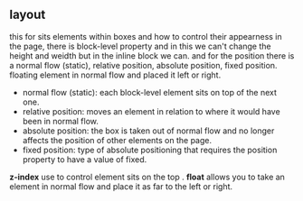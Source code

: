 ## layout

this for sits elements within boxes and how to control their appearness in the page, there is block-level property and in this we can't change the height and weidth but in the inline block we can.
and for the position there is a normal flow (static), relative position, absolute position, fixed position.
floating element  in normal flow and placed it left or right.

* normal flow (static): each block-level element sits on top of the next one. 
* relative position:  moves an element in relation to where it would have been in normal flow.
* absolute position: the box is taken out of normal flow and no longer affects the position of other elements on the page. 
* fixed position: type of absolute positioning that requires the position property to have a value of fixed.


**z-index** use to control element sits on the top .
**float** allows you to take an element in normal flow and place it as far to the left or right.
